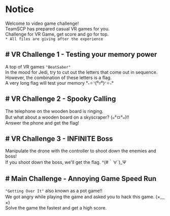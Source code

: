# Notice
Welcome to video game challenge!<br>
TeamSCP has prepared casual VR games for you.<br>
Challenge for VR Game, get score and go for top.<br>
`* All files are giving after the experience`

## \# VR Challenge 1 - Testing your memory power
  A top of VR games `"BeatSaber"`<br>
  In the mood for Jedi, try to cut out the letters that come out in sequence.<br>
  However, the combination of these letters is a flag.<br>
  A very long flag will test your memory °˖✧◝(⁰▿⁰)◜✧˖°

## \# VR Challenge 2 - Spooky Calling
   The telephone on the wooden board is ringing. <br>
   But what about a wooden board on a skyscraper? (๑°ㅁ°๑)‼<br>
   Answer the phone and get the flag!

## \# VR Challenge 3 - INFINITE Boss
   Manipulate the drone with the controller to shoot down the enemies and boss!<br>
   If you shoot down the boss, we'll get the flag. ^(#｀∀´)_Ψ

## \# Main Challenge - Annoying Game Speed Run
   `"Getting Over It"` also known as a pot game!!<br>
   We got angry while playing the game and asked you to hack this game. (×﹏×)<br>
   Solve the game the fastest and get a high score.
